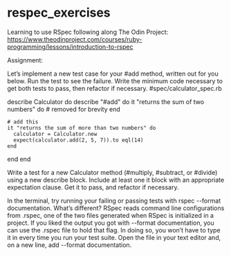 # respec_exercises
Learning to use RSpec following along The Odin Project: https://www.theodinproject.com/courses/ruby-programming/lessons/introduction-to-rspec

Assignment:

Let’s implement a new test case for your #add method, written out for you below. 
Run the test to see the failure. Write the minimum code necessary to get both tests to pass, then refactor if necessary.
#spec/calculator_spec.rb

describe Calculator do
  describe "#add" do
    it "returns the sum of two numbers" do
      # removed for brevity
    end

    # add this
    it "returns the sum of more than two numbers" do
      calculator = Calculator.new
      expect(calculator.add(2, 5, 7)).to eql(14)
    end
  end
end

Write a test for a new Calculator method (#multiply, #subtract, or #divide) using a new describe block. 
Include at least one it block with an appropriate expectation clause.
Get it to pass, and refactor if necessary.

In the terminal, try running your failing or passing tests with rspec --format documentation.
What’s different?
RSpec reads command line configurations from .rspec, one of the two files generated when RSpec is initialized in a project.
If you liked the output you got with --format documentation, you can use the .rspec file to hold that flag. In doing so, you won’t have to type it in every time you run your test suite. Open the file in your text editor and, on a new line, add --format documentation.
